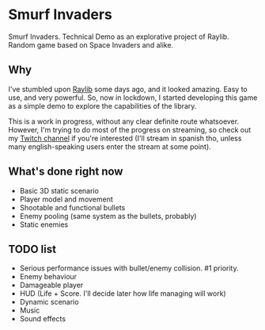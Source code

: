 # Smurf Invaders

Smurf Invaders. Technical Demo as an explorative project of Raylib. Random game based on Space Invaders and alike.

## Why

I've stumbled upon [Raylib](https://github.com/raysan5/raylib) some days ago, and it looked amazing. Easy to use, and very powerful.
So, now in lockdown, I started developing this game as a simple demo to explore the capabilities of the library.

This is a work in progress, without any clear definite route whatsoever. 
However, I'm trying to do most of the progress on streaming, so check out my [Twitch channel](https://www.twitch.tv/thepitulegend) if you're interested (I'll stream in spanish tho, unless many english-speaking users enter the stream at some point).

## What's done right now

* Basic 3D static scenario
* Player model and movement
* Shootable and functional bullets
* Enemy pooling (same system as the bullets, probably)
* Static enemies

## TODO list

* Serious performance issues with bullet/enemy collision. #1 priority.
* Enemy behaviour
* Damageable player
* HUD (Life + Score. I'll decide later how life managing will work)
* Dynamic scenario
* Music
* Sound effects
